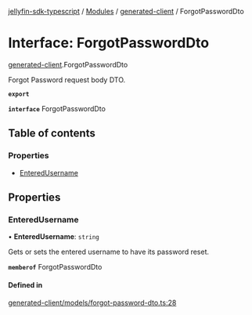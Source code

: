 [jellyfin-sdk-typescript](../README.md) / [Modules](../modules.md) / [generated-client](../modules/generated_client.md) / ForgotPasswordDto

# Interface: ForgotPasswordDto

[generated-client](../modules/generated_client.md).ForgotPasswordDto

Forgot Password request body DTO.

**`export`**

**`interface`** ForgotPasswordDto

## Table of contents

### Properties

- [EnteredUsername](generated_client.ForgotPasswordDto.md#enteredusername)

## Properties

### EnteredUsername

• **EnteredUsername**: `string`

Gets or sets the entered username to have its password reset.

**`memberof`** ForgotPasswordDto

#### Defined in

[generated-client/models/forgot-password-dto.ts:28](https://github.com/thornbill/jellyfin-sdk-typescript/blob/46678c1/src/generated-client/models/forgot-password-dto.ts#L28)
